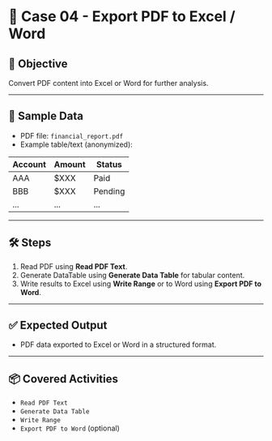 # 📘 Case 04 - Export PDF to Excel / Word

## 🎯 Objective
Convert PDF content into Excel or Word for further analysis.

---

## 📝 Sample Data
- PDF file: `financial_report.pdf`
- Example table/text (anonymized):
  
| Account | Amount | Status |
|---------|--------|--------|
| AAA     | $XXX   | Paid   |
| BBB     | $XXX   | Pending|
| ...     | ...    | ...    |

---

## 🛠️ Steps
1. Read PDF using **Read PDF Text**.  
2. Generate DataTable using **Generate Data Table** for tabular content.  
3. Write results to Excel using **Write Range** or to Word using **Export PDF to Word**.  

---

## ✅ Expected Output
- PDF data exported to Excel or Word in a structured format.  

---

## 📦 Covered Activities
- `Read PDF Text`  
- `Generate Data Table`  
- `Write Range`  
- `Export PDF to Word` (optional)

